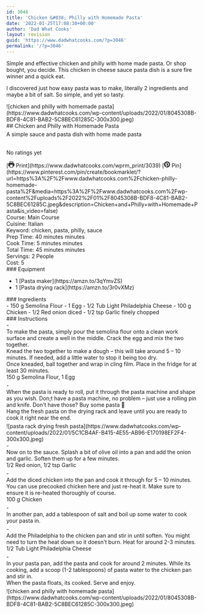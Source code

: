 ```yaml
---
id: 3046
title: 'Chicken &#038; Philly with Homemade Pasta'
date: '2022-01-25T17:08:30+00:00'
author: 'Dad What Cooks'
layout: revision
guid: 'https://www.dadwhatcooks.com/?p=3046'
permalink: '/?p=3046'
---
```


Simple and effective chicken and philly with home made pasta. Or shop bought, you decide. This chicken in cheese sauce pasta dish is a sure fire winner and a quick eat.

I discovered just how easy pasta was to make, literally 2 ingredients and maybe a bit of salt. So simple, and yet so tasty.

<div class="wprm-recipe-container" data-recipe-id="3039" data-servings="2" id="wprm-recipe-container-3039"><div class="wprm-recipe wprm-recipe-template-dwc"><div class="wprm-recipe-image wprm-block-image-rounded">![chicken and philly with homemade pasta](https://www.dadwhatcooks.com/wp-content/uploads/2022/01/8045308B-BDF8-4C81-BAB2-5C8BEC61285C-300x300.jpeg)</div><div class="wprm-recipe-template-dwc-container"><div class="wprm-recipe-template-dwc-header">## Chicken and Philly with Homemade Pasta

<div class="wprm-spacer" style="height: 5px"></div><div class="wprm-recipe-summary wprm-block-text-normal"><span style="display: block;">A simple sauce and pasta dish with home made pasta</span></div><div class="wprm-spacer" style="height: 15px"></div> <style>#wprm-recipe-user-rating-30 .wprm-rating-star.wprm-rating-star-full svg * { fill: #ffffff; }#wprm-recipe-user-rating-30 .wprm-rating-star.wprm-rating-star-33 svg * { fill: url(#wprm-recipe-user-rating-30-33); }#wprm-recipe-user-rating-30 .wprm-rating-star.wprm-rating-star-50 svg * { fill: url(#wprm-recipe-user-rating-30-50); }#wprm-recipe-user-rating-30 .wprm-rating-star.wprm-rating-star-66 svg * { fill: url(#wprm-recipe-user-rating-30-66); }linearGradient#wprm-recipe-user-rating-30-33 stop { stop-color: #ffffff; }linearGradient#wprm-recipe-user-rating-30-50 stop { stop-color: #ffffff; }linearGradient#wprm-recipe-user-rating-30-66 stop { stop-color: #ffffff; }</style><svg height="0" style="display:block;width:0px;height:0px" width="0" xmlns="http://www.w3.org/2000/svg"><defs><lineargradient id="wprm-recipe-user-rating-30-33"><stop offset="0%" stop-opacity="1"></stop><stop offset="33%" stop-opacity="1"></stop><stop offset="33%" stop-opacity="0"></stop><stop offset="100%" stop-opacity="0"></stop></lineargradient></defs><defs><lineargradient id="wprm-recipe-user-rating-30-50"><stop offset="0%" stop-opacity="1"></stop><stop offset="50%" stop-opacity="1"></stop><stop offset="50%" stop-opacity="0"></stop><stop offset="100%" stop-opacity="0"></stop></lineargradient></defs><defs><lineargradient id="wprm-recipe-user-rating-30-66"><stop offset="0%" stop-opacity="1"></stop><stop offset="66%" stop-opacity="1"></stop><stop offset="66%" stop-opacity="0"></stop><stop offset="100%" stop-opacity="0"></stop></lineargradient></defs></svg><div class="wprm-recipe-rating wprm-user-rating wprm-recipe-rating-separate wprm-user-rating-not-voted wprm-user-rating-allowed" data-average="0" data-count="0" data-decimals="2" data-recipe="3039" data-total="0" data-user="0" id="wprm-recipe-user-rating-30"><span aria-label="Rate this recipe 1 out of 5 stars" class="wprm-rating-star wprm-rating-star-1 wprm-rating-star-empty" data-color="#ffffff" data-rating="1" onblur="window.WPRecipeMaker.userRating.leave(this)" onclick="window.WPRecipeMaker.userRating.click(this, event)" onfocus="window.WPRecipeMaker.userRating.enter(this)" onkeypress="window.WPRecipeMaker.userRating.click(this, event)" onmouseenter="window.WPRecipeMaker.userRating.enter(this)" onmouseleave="window.WPRecipeMaker.userRating.leave(this)" role="button" style="font-size: 1em;" tabindex="0"><svg height="16px" viewbox="0 0 24 24" width="16px" x="0px" xmlns="http://www.w3.org/2000/svg" xmlns:xlink="http://www.w3.org/1999/xlink" y="0px"><g transform="translate(0, 0)"><polygon fill="none" points="12,2.6 15,9 21.4,9 16.7,13.9 18.6,21.4 12,17.6 5.4,21.4 7.3,13.9 2.6,9 9,9 " stroke="#ffffff" stroke-linecap="square" stroke-linejoin="miter" stroke-miterlimit="10" stroke-width="2"></polygon></g></svg></span><span aria-label="Rate this recipe 2 out of 5 stars" class="wprm-rating-star wprm-rating-star-2 wprm-rating-star-empty" data-color="#ffffff" data-rating="2" onblur="window.WPRecipeMaker.userRating.leave(this)" onclick="window.WPRecipeMaker.userRating.click(this, event)" onfocus="window.WPRecipeMaker.userRating.enter(this)" onkeypress="window.WPRecipeMaker.userRating.click(this, event)" onmouseenter="window.WPRecipeMaker.userRating.enter(this)" onmouseleave="window.WPRecipeMaker.userRating.leave(this)" role="button" style="font-size: 1em;" tabindex="0"><svg height="16px" viewbox="0 0 24 24" width="16px" x="0px" xmlns="http://www.w3.org/2000/svg" xmlns:xlink="http://www.w3.org/1999/xlink" y="0px"><g transform="translate(0, 0)"><polygon fill="none" points="12,2.6 15,9 21.4,9 16.7,13.9 18.6,21.4 12,17.6 5.4,21.4 7.3,13.9 2.6,9 9,9 " stroke="#ffffff" stroke-linecap="square" stroke-linejoin="miter" stroke-miterlimit="10" stroke-width="2"></polygon></g></svg></span><span aria-label="Rate this recipe 3 out of 5 stars" class="wprm-rating-star wprm-rating-star-3 wprm-rating-star-empty" data-color="#ffffff" data-rating="3" onblur="window.WPRecipeMaker.userRating.leave(this)" onclick="window.WPRecipeMaker.userRating.click(this, event)" onfocus="window.WPRecipeMaker.userRating.enter(this)" onkeypress="window.WPRecipeMaker.userRating.click(this, event)" onmouseenter="window.WPRecipeMaker.userRating.enter(this)" onmouseleave="window.WPRecipeMaker.userRating.leave(this)" role="button" style="font-size: 1em;" tabindex="0"><svg height="16px" viewbox="0 0 24 24" width="16px" x="0px" xmlns="http://www.w3.org/2000/svg" xmlns:xlink="http://www.w3.org/1999/xlink" y="0px"><g transform="translate(0, 0)"><polygon fill="none" points="12,2.6 15,9 21.4,9 16.7,13.9 18.6,21.4 12,17.6 5.4,21.4 7.3,13.9 2.6,9 9,9 " stroke="#ffffff" stroke-linecap="square" stroke-linejoin="miter" stroke-miterlimit="10" stroke-width="2"></polygon></g></svg></span><span aria-label="Rate this recipe 4 out of 5 stars" class="wprm-rating-star wprm-rating-star-4 wprm-rating-star-empty" data-color="#ffffff" data-rating="4" onblur="window.WPRecipeMaker.userRating.leave(this)" onclick="window.WPRecipeMaker.userRating.click(this, event)" onfocus="window.WPRecipeMaker.userRating.enter(this)" onkeypress="window.WPRecipeMaker.userRating.click(this, event)" onmouseenter="window.WPRecipeMaker.userRating.enter(this)" onmouseleave="window.WPRecipeMaker.userRating.leave(this)" role="button" style="font-size: 1em;" tabindex="0"><svg height="16px" viewbox="0 0 24 24" width="16px" x="0px" xmlns="http://www.w3.org/2000/svg" xmlns:xlink="http://www.w3.org/1999/xlink" y="0px"><g transform="translate(0, 0)"><polygon fill="none" points="12,2.6 15,9 21.4,9 16.7,13.9 18.6,21.4 12,17.6 5.4,21.4 7.3,13.9 2.6,9 9,9 " stroke="#ffffff" stroke-linecap="square" stroke-linejoin="miter" stroke-miterlimit="10" stroke-width="2"></polygon></g></svg></span><span aria-label="Rate this recipe 5 out of 5 stars" class="wprm-rating-star wprm-rating-star-5 wprm-rating-star-empty" data-color="#ffffff" data-rating="5" onblur="window.WPRecipeMaker.userRating.leave(this)" onclick="window.WPRecipeMaker.userRating.click(this, event)" onfocus="window.WPRecipeMaker.userRating.enter(this)" onkeypress="window.WPRecipeMaker.userRating.click(this, event)" onmouseenter="window.WPRecipeMaker.userRating.enter(this)" onmouseleave="window.WPRecipeMaker.userRating.leave(this)" role="button" style="font-size: 1em;" tabindex="0"><svg height="16px" viewbox="0 0 24 24" width="16px" x="0px" xmlns="http://www.w3.org/2000/svg" xmlns:xlink="http://www.w3.org/1999/xlink" y="0px"><g transform="translate(0, 0)"><polygon fill="none" points="12,2.6 15,9 21.4,9 16.7,13.9 18.6,21.4 12,17.6 5.4,21.4 7.3,13.9 2.6,9 9,9 " stroke="#ffffff" stroke-linecap="square" stroke-linejoin="miter" stroke-miterlimit="10" stroke-width="2"></polygon></g></svg></span><div class="wprm-recipe-rating-details wprm-block-text-normal">No ratings yet</div></div><div class="wprm-spacer" style="height: 15px"></div> [<span class="wprm-recipe-icon wprm-recipe-print-icon"><svg height="16px" viewbox="0 0 24 24" width="16px" x="0px" xmlns="http://www.w3.org/2000/svg" xmlns:xlink="http://www.w3.org/1999/xlink" y="0px"><g><path d="M19,5.09V1c0-0.552-0.448-1-1-1H6C5.448,0,5,0.448,5,1v4.09C2.167,5.569,0,8.033,0,11v7c0,0.552,0.448,1,1,1h4v4c0,0.552,0.448,1,1,1h12c0.552,0,1-0.448,1-1v-4h4c0.552,0,1-0.448,1-1v-7C24,8.033,21.833,5.569,19,5.09z M7,2h10v3H7V2z M17,22H7v-9h10V22z M18,10c-0.552,0-1-0.448-1-1c0-0.552,0.448-1,1-1s1,0.448,1,1C19,9.552,18.552,10,18,10z" fill="#333333"></path></g></svg></span> Print](https://www.dadwhatcooks.com/wprm_print/3039) [<span class="wprm-recipe-icon wprm-recipe-pin-icon"><svg height="16" viewbox="0 0 24 24" width="16" xmlns="http://www.w3.org/2000/svg"><g class="nc-icon-wrapper" fill="#333333"><path d="M12,0C5.4,0,0,5.4,0,12c0,5.1,3.2,9.4,7.6,11.2c-0.1-0.9-0.2-2.4,0-3.4c0.2-0.9,1.4-6,1.4-6S8.7,13,8.7,12 c0-1.7,1-2.9,2.2-2.9c1,0,1.5,0.8,1.5,1.7c0,1-0.7,2.6-1,4c-0.3,1.2,0.6,2.2,1.8,2.2c2.1,0,3.8-2.2,3.8-5.5c0-2.9-2.1-4.9-5-4.9 c-3.4,0-5.4,2.6-5.4,5.2c0,1,0.4,2.1,0.9,2.7c0.1,0.1,0.1,0.2,0.1,0.3c-0.1,0.4-0.3,1.2-0.3,1.4c-0.1,0.2-0.2,0.3-0.4,0.2 c-1.5-0.7-2.4-2.9-2.4-4.6c0-3.8,2.8-7.3,7.9-7.3c4.2,0,7.4,3,7.4,6.9c0,4.1-2.6,7.5-6.2,7.5c-1.2,0-2.4-0.6-2.8-1.4 c0,0-0.6,2.3-0.7,2.9c-0.3,1-1,2.3-1.5,3.1C9.6,23.8,10.8,24,12,24c6.6,0,12-5.4,12-12C24,5.4,18.6,0,12,0z" fill="#333333"></path></g></svg></span> Pin](https://www.pinterest.com/pin/create/bookmarklet/?url=https%3A%2F%2Fwww.dadwhatcooks.com%2Fchicken-philly-homemade-pasta%2F&media=https%3A%2F%2Fwww.dadwhatcooks.com%2Fwp-content%2Fuploads%2F2022%2F01%2F8045308B-BDF8-4C81-BAB2-5C8BEC61285C.jpeg&description=Chicken+and+Philly+with+Homemade+Pasta&is_video=false)<div class="wprm-spacer"></div><div class="wprm-recipe-meta-container wprm-recipe-tags-container wprm-recipe-details-container wprm-recipe-details-container-inline wprm-block-text-normal" style=""><div class="wprm-recipe-block-container wprm-recipe-block-container-inline wprm-block-text-normal wprm-recipe-tag-container wprm-recipe-course-container" style=""><span class="wprm-recipe-details-label wprm-block-text-faded wprm-recipe-tag-label wprm-recipe-course-label">Course: </span><span class="wprm-recipe-course wprm-block-text-normal">Main Course</span></div><div class="wprm-recipe-block-container wprm-recipe-block-container-inline wprm-block-text-normal wprm-recipe-tag-container wprm-recipe-cuisine-container" style=""><span class="wprm-recipe-details-label wprm-block-text-faded wprm-recipe-tag-label wprm-recipe-cuisine-label">Cuisine: </span><span class="wprm-recipe-cuisine wprm-block-text-normal">Italian</span></div><div class="wprm-recipe-block-container wprm-recipe-block-container-inline wprm-block-text-normal wprm-recipe-tag-container wprm-recipe-keyword-container" style=""><span class="wprm-recipe-details-label wprm-block-text-faded wprm-recipe-tag-label wprm-recipe-keyword-label">Keyword: </span><span class="wprm-recipe-keyword wprm-block-text-normal">chicken, pasta, philly, sauce</span></div></div><div class="wprm-recipe-meta-container wprm-recipe-times-container wprm-recipe-details-container wprm-recipe-details-container-inline wprm-block-text-normal" style=""><div class="wprm-recipe-block-container wprm-recipe-block-container-inline wprm-block-text-normal wprm-recipe-time-container wprm-recipe-prep-time-container" style=""><span class="wprm-recipe-details-label wprm-block-text-faded wprm-recipe-time-label wprm-recipe-prep-time-label">Prep Time: </span><span class="wprm-recipe-time wprm-block-text-normal"><span class="wprm-recipe-details wprm-recipe-details-minutes wprm-recipe-prep_time wprm-recipe-prep_time-minutes">40<span class="sr-only screen-reader-text wprm-screen-reader-text"> minutes</span></span> <span aria-hidden="true" class="wprm-recipe-details-unit wprm-recipe-details-minutes wprm-recipe-prep_time-unit wprm-recipe-prep_timeunit-minutes">minutes</span></span></div><div class="wprm-recipe-block-container wprm-recipe-block-container-inline wprm-block-text-normal wprm-recipe-time-container wprm-recipe-cook-time-container" style=""><span class="wprm-recipe-details-label wprm-block-text-faded wprm-recipe-time-label wprm-recipe-cook-time-label">Cook Time: </span><span class="wprm-recipe-time wprm-block-text-normal"><span class="wprm-recipe-details wprm-recipe-details-minutes wprm-recipe-cook_time wprm-recipe-cook_time-minutes">5<span class="sr-only screen-reader-text wprm-screen-reader-text"> minutes</span></span> <span aria-hidden="true" class="wprm-recipe-details-unit wprm-recipe-details-minutes wprm-recipe-cook_time-unit wprm-recipe-cook_timeunit-minutes">minutes</span></span></div><div class="wprm-recipe-block-container wprm-recipe-block-container-inline wprm-block-text-normal wprm-recipe-time-container wprm-recipe-total-time-container" style=""><span class="wprm-recipe-details-label wprm-block-text-faded wprm-recipe-time-label wprm-recipe-total-time-label">Total Time: </span><span class="wprm-recipe-time wprm-block-text-normal"><span class="wprm-recipe-details wprm-recipe-details-minutes wprm-recipe-total_time wprm-recipe-total_time-minutes">45<span class="sr-only screen-reader-text wprm-screen-reader-text"> minutes</span></span> <span aria-hidden="true" class="wprm-recipe-details-unit wprm-recipe-details-minutes wprm-recipe-total_time-unit wprm-recipe-total_timeunit-minutes">minutes</span></span></div></div><div class="wprm-recipe-block-container wprm-recipe-block-container-inline wprm-block-text-normal wprm-recipe-servings-container" style=""><span class="wprm-recipe-details-label wprm-block-text-faded wprm-recipe-servings-label">Servings: </span><span class="wprm-recipe-servings-with-unit"><span aria-label="Adjust recipe servings" class="wprm-recipe-servings wprm-recipe-details wprm-recipe-servings-3039 wprm-recipe-servings-adjustable-tooltip wprm-block-text-normal" data-initial-servings="" data-recipe="3039">2</span> <span class="wprm-recipe-servings-unit wprm-recipe-details-unit wprm-block-text-normal">People</span></span></div><div class="wprm-recipe-block-container wprm-recipe-block-container-inline wprm-block-text-normal wprm-recipe-cost-container" style=""><span class="wprm-recipe-details-label wprm-block-text-faded wprm-recipe-cost-label">Cost: </span><span class="wprm-recipe-details wprm-recipe-cost wprm-block-text-normal">5</span></div> </div><div class="wprm-recipe-equipment-container wprm-block-text-normal" data-recipe="3039">### Equipment

- <div class="wprm-recipe-equipment-name">1 [Pasta maker](https://amzn.to/3qYmvZS)</div>
- <div class="wprm-recipe-equipment-name">1 [Pasta drying rack](https://amzn.to/3r0vXMz)</div>

</div><div class="wprm-recipe-ingredients-container wprm-recipe-ingredients-no-images wprm-recipe-3039-ingredients-container wprm-block-text-normal wprm-ingredient-style-regular wprm-recipe-images-before" data-recipe="3039" data-servings="2">### Ingredients

<div class="wprm-recipe-ingredient-group">- <span class="wprm-recipe-ingredient-amount">150</span> <span class="wprm-recipe-ingredient-unit">g</span> <span class="wprm-recipe-ingredient-name">Semolina Flour</span>
- <span class="wprm-recipe-ingredient-amount">1</span> <span class="wprm-recipe-ingredient-name">Egg</span>
- <span class="wprm-recipe-ingredient-amount">1/2</span> <span class="wprm-recipe-ingredient-unit">Tub</span> <span class="wprm-recipe-ingredient-name">Light Philadelphia Cheese</span>
- <span class="wprm-recipe-ingredient-amount">100</span> <span class="wprm-recipe-ingredient-unit">g</span> <span class="wprm-recipe-ingredient-name">Chicken</span>
- <span class="wprm-recipe-ingredient-amount">1/2</span> <span class="wprm-recipe-ingredient-name">Red onion</span> <span class="wprm-recipe-ingredient-notes wprm-recipe-ingredient-notes-faded">diced</span>
- <span class="wprm-recipe-ingredient-amount">1/2</span> <span class="wprm-recipe-ingredient-unit">tsp</span> <span class="wprm-recipe-ingredient-name">Garlic</span> <span class="wprm-recipe-ingredient-notes wprm-recipe-ingredient-notes-faded">finely chopped</span>

</div></div><div class="wprm-recipe-instructions-container wprm-recipe-3039-instructions-container wprm-block-text-normal" data-recipe="3039">### Instructions

<div class="wprm-recipe-instruction-group">- <div class="wprm-recipe-instruction-text" style="margin-bottom: 5px"><span style="display: block;">To make the pasta, simply pour the semolina flour onto a clean work surface and create a well in the middle. Crack the egg and mix the two together.</span><div class="wprm-spacer"></div><span style="display: block;">Knead the two together to make a dough – this will take around 5 – 10 minutes. If needed, add a little water to stop it being too dry.</span><div class="wprm-spacer"></div><span style="display: block;">Once kneaded, ball together and wrap in cling film. Place in the fridge for at least 30 minutes. </span></div><div class="wprm-recipe-instruction-ingredients wprm-recipe-instruction-ingredients-inline wprm-block-text-faded" style="margin-top: -5px; margin-bottom: 5px;"><span class="wprm-recipe-instruction-ingredient wprm-recipe-instruction-ingredient-3039-0" data-separator=", " style="margin-bottom: 5px;">150 g Semolina Flour, </span><span class="wprm-recipe-instruction-ingredient wprm-recipe-instruction-ingredient-3039-1" data-separator="" style="margin-bottom: 5px;">1 Egg</span></div>
- <div class="wprm-recipe-instruction-text" style="margin-bottom: 5px"><span style="display: block;">When the pasta is ready to roll, put it through the pasta machine and shape as you wish. Don;t have a pasta machine, no problem – just use a rolling pin and knife. Don't have those? Buy some pasta 🙂</span><div class="wprm-spacer"></div><span style="display: block;">Hang the fresh pasta on the drying rack and leave until you are ready to cook it right near the end.</span></div><div class="wprm-recipe-instruction-media wprm-recipe-instruction-image" style="text-align: left;">![pasta rack drying fresh pasta](https://www.dadwhatcooks.com/wp-content/uploads/2022/01/5C1CB4AF-B415-4E55-AB96-E170198EF2F4-300x300.jpeg)</div>
- <div class="wprm-recipe-instruction-text" style="margin-bottom: 5px"><span style="display: block;">Now on to the sauce. Splash a bit of olive oil into a pan and add the onion and garlic. Soften them up for a few minutes.</span></div><div class="wprm-recipe-instruction-ingredients wprm-recipe-instruction-ingredients-inline wprm-block-text-faded" style="margin-top: -5px; margin-bottom: 5px;"><span class="wprm-recipe-instruction-ingredient wprm-recipe-instruction-ingredient-3039-4" data-separator=", " style="margin-bottom: 5px;">1/2 Red onion, </span><span class="wprm-recipe-instruction-ingredient wprm-recipe-instruction-ingredient-3039-5" data-separator="" style="margin-bottom: 5px;">1/2 tsp Garlic</span></div>
- <div class="wprm-recipe-instruction-text" style="margin-bottom: 5px"><span style="display: block;">Add the diced chicken into the pan and cook it through for 5 – 10 minutes. You can use precooked chicken here and just re-heat it. Make sure to ensure it is re-heated thoroughly of course.</span></div><div class="wprm-recipe-instruction-ingredients wprm-recipe-instruction-ingredients-inline wprm-block-text-faded" style="margin-top: -5px; margin-bottom: 5px;"><span class="wprm-recipe-instruction-ingredient wprm-recipe-instruction-ingredient-3039-3" data-separator="" style="margin-bottom: 5px;">100 g Chicken</span></div>
- <div class="wprm-recipe-instruction-text" style="margin-bottom: 5px"><span style="display: block;">In another pan, add a tablespoon of salt and boil up some water to cook your pasta in.</span></div>
- <div class="wprm-recipe-instruction-text" style="margin-bottom: 5px"><span style="display: block;">Add the Philadelphia to the chicken pan and stir in until soften. You might need to turn the heat down so it doesn't burn. Heat for around 2-3 minutes.</span></div><div class="wprm-recipe-instruction-ingredients wprm-recipe-instruction-ingredients-inline wprm-block-text-faded" style="margin-top: -5px; margin-bottom: 5px;"><span class="wprm-recipe-instruction-ingredient wprm-recipe-instruction-ingredient-3039-2" data-separator="" style="margin-bottom: 5px;">1/2 Tub Light Philadelphia Cheese</span></div>
- <div class="wprm-recipe-instruction-text" style="margin-bottom: 5px"><span style="display: block;">In your pasta pan, add the pasta and cook for around 2 minutes. While its cooking, add a scoop (1-2 tablespoons) of pasta water to the chicken pan and stir in.</span><div class="wprm-spacer"></div><span style="display: block;">When the pasta floats, its cooked. Serve and enjoy.</span></div><div class="wprm-recipe-instruction-media wprm-recipe-instruction-image" style="text-align: left;">![chicken and philly with homemade pasta](https://www.dadwhatcooks.com/wp-content/uploads/2022/01/8045308B-BDF8-4C81-BAB2-5C8BEC61285C-300x300.jpeg)</div>

</div></div></div></div></div>